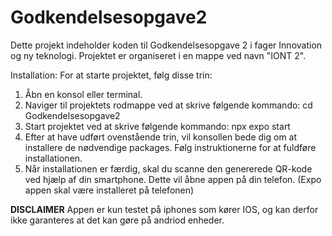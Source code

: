 # Godkendelsesopgave2

Dette projekt indeholder koden til Godkendelsesopgave 2 i fager Innovation og ny teknologi. Projektet er organiseret i en mappe ved navn "IONT 2".

Installation:
For at starte projektet, følg disse trin:

1. Åbn en konsol eller terminal.
2. Naviger til projektets rodmappe ved at skrive følgende kommando: cd Godkendelsesopgave2
3. Start projektet ved at skrive følgende kommando: npx expo start
4. Efter at have udført ovenstående trin, vil konsollen bede dig om at installere de nødvendige packages. Følg instruktionerne for at fuldføre installationen.
5. Når installationen er færdig, skal du scanne den genererede QR-kode ved hjælp af din smartphone. Dette vil åbne appen på din telefon. (Expo appen skal være installeret på telefonen)


**DISCLAIMER**
Appen er kun testet på iphones som kører IOS, og kan derfor ikke garanteres at det kan gøre på andriod enheder.
